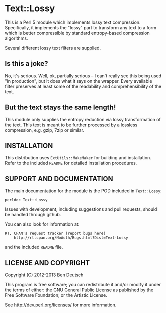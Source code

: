 Text::Lossy
===========

This is a Perl 5 module which implements lossy text compression.
Specifically, it implements the "lossy" part to transform any text to a
form which is better compressible by standard entropy-based compression
algorithms.

Several different lossy text filters are supplied.

Is this a joke?
---------------

No, it's serious. Well, ok, partially serious – I can't really see this
being used "in production", but it does what it says on the wrapper.
Every available filter preserves at least some of the readability and
comprehensibility of the text.

But the text stays the same length!
-----------------------------------

This module only supplies the entropy reduction via lossy transformation
of the text. This text is meant to be further processed by a lossless
compression, e.g. gzip, 7zip or similar.

INSTALLATION
------------

This distribution uses `ExtUtils::MakeMaker` for building and installation.
Refer to the included `README` for detailed installation procedures.

SUPPORT AND DOCUMENTATION
-------------------------

The main documentation for the module is the POD included in `Text::Lossy`:

    perldoc Text::Lossy

Issues with development, including suggestions and pull requests, should
be handled through github.

You can also look for information at:

    RT, CPAN's request tracker (report bugs here)
        http://rt.cpan.org/NoAuth/Bugs.html?Dist=Text-Lossy

and the included `README` file.


LICENSE AND COPYRIGHT
---------------------

Copyright (C) 2012-2013 Ben Deutsch

This program is free software; you can redistribute it and/or modify it
under the terms of either: the GNU General Public License as published
by the Free Software Foundation; or the Artistic License.

See http://dev.perl.org/licenses/ for more information.


